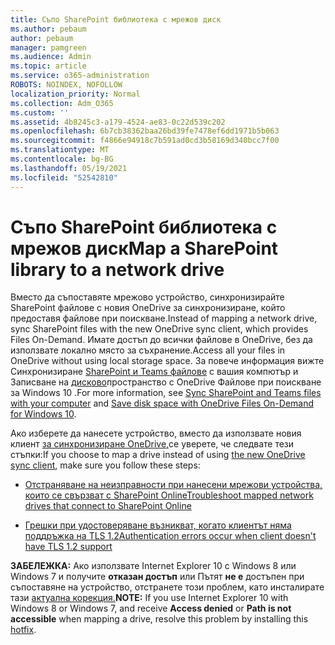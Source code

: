 ```yaml
---
title: Съпо SharePoint библиотека с мрежов диск
ms.author: pebaum
author: pebaum
manager: pamgreen
ms.audience: Admin
ms.topic: article
ms.service: o365-administration
ROBOTS: NOINDEX, NOFOLLOW
localization_priority: Normal
ms.collection: Adm_O365
ms.custom: ''
ms.assetid: 4b8245c3-a179-4524-ae83-0c22d539c202
ms.openlocfilehash: 6b7cb38362baa26bd39fe7478ef6dd1971b5b063
ms.sourcegitcommit: f4866e94918c7b591ad0cd3b58169d340bcc7f00
ms.translationtype: MT
ms.contentlocale: bg-BG
ms.lasthandoff: 05/19/2021
ms.locfileid: "52542810"
---
```

# <a name="map-a-sharepoint-library-to-a-network-drive"></a><span data-ttu-id="2bb9a-102">Съпо SharePoint библиотека с мрежов диск</span><span class="sxs-lookup"><span data-stu-id="2bb9a-102">Map a SharePoint library to a network drive</span></span>

<span data-ttu-id="2bb9a-103">Вместо да съпоставяте мрежово устройство, синхронизирайте SharePoint файлове с новия OneDrive за синхронизиране, който предоставя файлове при поискване.</span><span class="sxs-lookup"><span data-stu-id="2bb9a-103">Instead of mapping a network drive, sync SharePoint files with the new OneDrive sync client, which provides Files On-Demand.</span></span> <span data-ttu-id="2bb9a-104">Имате достъп до всички файлове в OneDrive, без да използвате локално място за съхранение.</span><span class="sxs-lookup"><span data-stu-id="2bb9a-104">Access all your files in OneDrive without using local storage space.</span></span> <span data-ttu-id="2bb9a-105">За повече информация вижте Синхронизиране [SharePoint и Teams файлове](https://support.microsoft.com/office/sync-sharepoint-and-teams-files-with-your-computer-6de9ede8-5b6e-4503-80b2-6190f3354a88) с вашия компютър и Записване на [дисково](https://support.microsoft.com/office/save-disk-space-with-onedrive-files-on-demand-for-windows-10-0e6860d3-d9f3-4971-b321-7092438fb38e)пространство с OneDrive Файлове при поискване за Windows 10 .</span><span class="sxs-lookup"><span data-stu-id="2bb9a-105">For more information, see [Sync SharePoint and Teams files with your computer](https://support.microsoft.com/office/sync-sharepoint-and-teams-files-with-your-computer-6de9ede8-5b6e-4503-80b2-6190f3354a88) and [Save disk space with OneDrive Files On-Demand for Windows 10](https://support.microsoft.com/office/save-disk-space-with-onedrive-files-on-demand-for-windows-10-0e6860d3-d9f3-4971-b321-7092438fb38e).</span></span>

<span data-ttu-id="2bb9a-106">Ако изберете да нанесете устройство, вместо да използвате новия клиент [за синхронизиране OneDrive,](https://support.microsoft.com/office/sync-sharepoint-and-teams-files-with-your-computer-6de9ede8-5b6e-4503-80b2-6190f3354a88)се уверете, че следвате тези стъпки:</span><span class="sxs-lookup"><span data-stu-id="2bb9a-106">If you choose to map a drive instead of using [the new OneDrive sync client](https://support.microsoft.com/office/sync-sharepoint-and-teams-files-with-your-computer-6de9ede8-5b6e-4503-80b2-6190f3354a88), make sure you follow these steps:</span></span>

- [<span data-ttu-id="2bb9a-107">Отстраняване на неизправности при нанесени мрежови устройства, които се свързват с SharePoint Online</span><span class="sxs-lookup"><span data-stu-id="2bb9a-107">Troubleshoot mapped network drives that connect to SharePoint Online</span></span>](/sharepoint/support/administration/troubleshoot-mapped-network-drives)

- [<span data-ttu-id="2bb9a-108">Грешки при удостоверяване възникват, когато клиентът няма поддръжка на TLS 1.2</span><span class="sxs-lookup"><span data-stu-id="2bb9a-108">Authentication errors occur when client doesn't have TLS 1.2 support</span></span>](/sharepoint/troubleshoot/administration/authentication-errors-tls12-support#network-drive-mapped-to-a-sharepoint-library)  

<span data-ttu-id="2bb9a-109">**ЗАБЕЛЕЖКА:** Ако използвате Internet Explorer 10 с Windows 8 или Windows 7 и получите **отказан достъп** или Пътят **не е** достъпен при съпоставяне на устройство, отстранете този проблем, като инсталирате тази [актуална корекция.](https://support.microsoft.com/topic/error-when-you-open-a-sharepoint-document-library-in-windows-explorer-or-map-a-network-drive-to-the-library-after-you-install-internet-explorer-10-96e640ba-059f-9b09-bb91-2a0319ee8b1d)</span><span class="sxs-lookup"><span data-stu-id="2bb9a-109">**NOTE:** If you use Internet Explorer 10 with Windows 8 or Windows 7, and receive **Access denied** or **Path is not accessible** when mapping a drive, resolve this problem by installing this [hotfix](https://support.microsoft.com/topic/error-when-you-open-a-sharepoint-document-library-in-windows-explorer-or-map-a-network-drive-to-the-library-after-you-install-internet-explorer-10-96e640ba-059f-9b09-bb91-2a0319ee8b1d).</span></span>